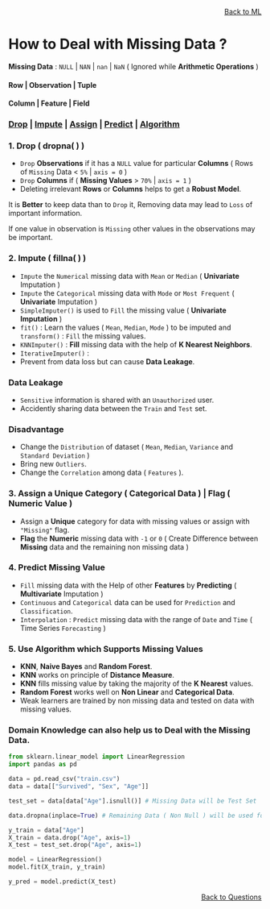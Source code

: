<p align='right'><a align="right" href="https://github.com/KIRANKUMAR7296/Library/blob/main/Machine%20Learning/Machine%20Learning%20Models.md">Back to ML</a></p>

# How to Deal with Missing Data ?

**Missing Data** : `NULL` | `NAN` | `nan` | `NaN` ( Ignored while **Arithmetic Operations** )

#### Row | Observation | Tuple

#### Column | Feature | Field

<h3><a href="#del">Drop</a> | <a href="#impute">Impute</a> | <a href="#assign">Assign</a> | <a href="#predict">Predict</a> | <a href="#algo">Algorithm</a></h3>

<h3 name="del"> 1. Drop ( dropna( ) )</h3>

- `Drop` **Observations** if it has a `NULL` value for particular **Columns** ( Rows of `Missing` Data < `5%` | `axis = 0` )
- `Drop` **Columns** if ( **Missing Values** > `70%` | `axis = 1` )
- Deleting irrelevant **Rows** or **Columns** helps to get a **Robust Model**.

It is **Better** to keep data than to `Drop` it, Removing data may lead to `Loss` of important information.

If one value in observation is `Missing` other values in the observations may be important.

<h3 name="impute"> 2. Impute ( fillna( ) )</h3>

- `Impute` the `Numerical` missing data with `Mean` or `Median` ( **Univariate** Imputation ) 
- `Impute` the `Categorical` missing data with `Mode` or `Most Frequent` (  **Univariate** Imputation ) 
- `SimpleImputer()` is used to `Fill` the missing value ( **Univariate Imputation** ) 
- `fit()` : Learn the values ( `Mean`, `Median`, `Mode` ) to be imputed and `transform()` : `Fill` the missing values.
- `KNNImputer()` : **Fill** missing data with the help of **K Nearest Neighbors**.
- `IterativeImputer()` : 
- Prevent from data loss but can cause **Data Leakage**.

### Data Leakage 
- `Sensitive` information is shared with an `Unauthorized` user.
- Accidently sharing data between the `Train` and `Test` set.

### Disadvantage

- Change the `Distribution` of dataset ( `Mean`, `Median`, `Variance` and `Standard Deviation` )
- Bring new `Outliers`.
- Change the `Correlation` among data ( `Features` ).

<h3 name="assign"> 3. Assign a Unique Category ( Categorical Data ) | Flag ( Numeric Value )</h3>

- Assign a **Unique** category for data with missing values or assign with `"Missing"` flag.
- **Flag** the **Numeric** missing data with `-1` or `0` ( Create Difference between **Missing** data and the remaining non missing data ) 

<h3 name="predict"> 4. Predict Missing Value</h3>

- `Fill` missing data with the Help of other **Features** by **Predicting** ( **Multivariate** Imputation ) 
- `Continuous` and `Categorical` data can be used for `Prediction` and `Classification`.
- `Interpolation` : `Predict` missing data with the range of `Date` and `Time` ( Time Series `Forecasting` ) 

<h3 name="algo"> 5. Use Algorithm which Supports Missing Values</h3>

- **KNN**, **Naive Bayes** and **Random Forest**.
- **KNN** works on principle of **Distance Measure**.
- **KNN** fills missing value by taking the majority of the **K Nearest** values.
- **Random Forest** works well on **Non Linear** and **Categorical Data**.
- Weak learners are trained by non missing data and tested on data with missing values.

### Domain Knowledge can also help us to Deal with the Missing Data.

```python
from sklearn.linear_model import LinearRegression
import pandas as pd

data = pd.read_csv("train.csv")
data = data[["Survived", "Sex", "Age"]]

test_set = data[data["Age"].isnull()] # Missing Data will be Test Set

data.dropna(inplace=True) # Remaining Data ( Non Null ) will be used for Training the Model

y_train = data["Age"]
X_train = data.drop("Age", axis=1)
X_test = test_set.drop("Age", axis=1)

model = LinearRegression()
model.fit(X_train, y_train)

y_pred = model.predict(X_test)
```

<p align='right'><a align="right" href="https://github.com/KIRANKUMAR7296/Library/blob/main/Interview.md">Back to Questions</a></p>
